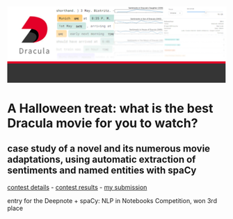 ![](bannerdracula.png)

# A Halloween treat: what is the best Dracula movie for you to watch?
## case study of a novel and its numerous movie adaptations, using automatic extraction of sentiments and named entities with spaCy

[contest details](https://deepnote.notion.site/NLP-in-Notebooks-Competition-6616e415f0a44e5c95982e7bc1cb89dd) - [contest results](https://community.deepnote.com/c/announcements/nlp-in-notebooks-competition-results) - [my submission](https://community.deepnote.com/c/showcase/a-halloween-treat-what-is-the-best-dracula-movie-for-you-to-watch)

entry for the Deepnote + spaCy: NLP in Notebooks Competition, won 3rd place
